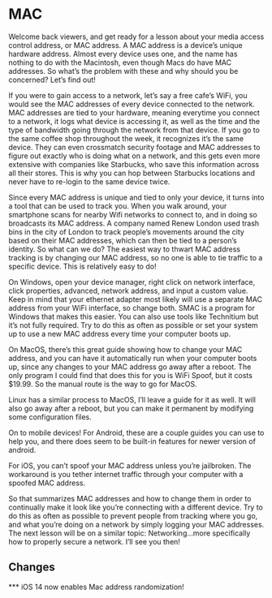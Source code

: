 # MAC

Welcome back viewers, and get ready for a lesson about your media access
control address, or MAC address. A MAC address is a device’s unique hardware
address. Almost every device uses one, and the name has nothing to do with the
Macintosh, even though Macs do have MAC addresses. So what’s the problem
with these and why should you be concerned? Let’s find out!

If you were to gain access to a network, let’s say a free cafe’s WiFi, you would see
the MAC addresses of every device connected to the network. MAC addresses are
tied to your hardware, meaning everytime you connect to a network, it logs what
device is accessing it, as well as the time and the type of bandwidth going
through the network from that device. If you go to the same coffee shop
throughout the week, it recognizes it’s the same device. They can even
crossmatch security footage and MAC addresses to figure out exactly who is
doing what on a network, and this gets even more extensive with companies like
Starbucks, who save this information across all their stores. This is why you can
hop between Starbucks locations and never have to re-login to the same device
twice.

Since every MAC address is unique and tied to only your device, it turns into a
tool that can be used to track you. When you walk around, your smartphone
scans for nearby Wifi networks to connect to, and in doing so broadcasts its MAC
address. A company named Renew London used trash bins in the city of London
to track people’s movements around the city based on their MAC addresses,
which can then be tied to a person’s identity. So what can we do?
The easiest way to thwart MAC address tracking is by changing our MAC
address, so no one is able to tie traffic to a specific device. This is relatively easy
to do! 

On Windows, open your device manager, right click on network interface,
click properties, advanced, network address, and input a custom value. Keep in
mind that your ethernet adapter most likely will use a separate MAC address
from your WiFi interface, so change both. SMAC is a program for Windows that
makes this easier. You can also use tools like Technitium but it’s not fully
required. Try to do this as often as possible or set your system up to use a new
MAC address every time your computer boots up.

On MacOS, there’s this great guide showing how to change your MAC address,
and you can have it automatically run when your computer boots up, since any
changes to your MAC address go away after a reboot. The only program I could
find that does this for you is WiFi Spoof, but it costs $19.99. So the manual route is
the way to go for MacOS.

Linux has a similar process to MacOS, I’ll leave a guide for it as well. It will also go
away after a reboot, but you can make it permanent by modifying some
configuration files.

On to mobile devices! For Android, these are a couple guides you can use to help
you, and there does seem to be built-in features for newer version of android.

For iOS, you can’t spoof your MAC address unless you’re jailbroken. The
workaround is you tether internet traffic through your computer with a spoofed
MAC address.

So that summarizes MAC addresses and how to change them in order to
continually make it look like you’re connecting with a different device. Try to do
this as often as possible to prevent people from tracking where you go, and what
you’re doing on a network by simply logging your MAC addresses. The next
lesson will be on a similar topic: Networking...more specifically how to properly
secure a network. I’ll see you then!

## Changes
*** iOS 14 now enables Mac address randomization! 
